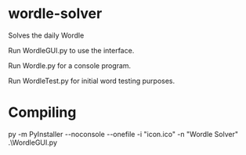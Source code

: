 # wordle-solver
Solves the daily Wordle

Run WordleGUI.py to use the interface.

Run Wordle.py for a console program.

Run WordleTest.py for initial word testing purposes.

# Compiling
py -m PyInstaller --noconsole --onefile -i "icon.ico" -n "Wordle Solver" .\WordleGUI.py
